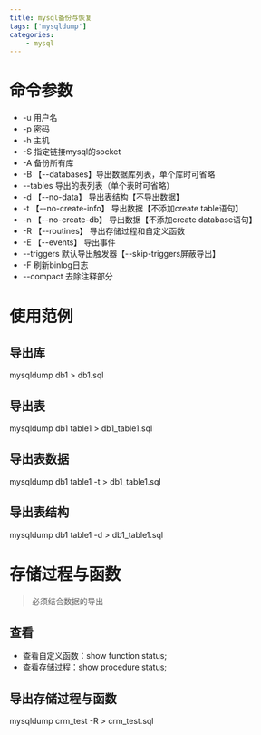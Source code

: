 ```yaml
---
title: mysql备份与恢复
tags: ['mysqldump']
categories:
    - mysql
---
```

# 命令参数
* -u 用户名
* -p 密码
* -h 主机
* -S 指定链接mysql的socket
* -A 备份所有库
* -B 【--databases】导出数据库列表，单个库时可省略
* --tables 导出的表列表（单个表时可省略）
* -d 【--no-data】 导出表结构【不导出数据】
* -t 【--no-create-info】 导出数据【不添加create table语句】
* -n 【--no-create-db】 导出数据【不添加create database语句】
* -R 【--routines】 导出存储过程和自定义函数
* -E 【--events】 导出事件
* --triggers 默认导出触发器【--skip-triggers屏蔽导出】
* -F 刷新binlog日志
* --compact 去除注释部分

# 使用范例
## 导出库
mysqldump db1 > db1.sql
## 导出表
mysqldump db1 table1 > db1_table1.sql
## 导出表数据
mysqldump db1 table1 -t > db1_table1.sql
## 导出表结构
mysqldump db1 table1 -d > db1_table1.sql

# 存储过程与函数
>必须结合数据的导出
## 查看
* 查看自定义函数：show function status;
* 查看存储过程：show procedure status;

## 导出存储过程与函数
mysqldump crm_test -R > crm_test.sql

